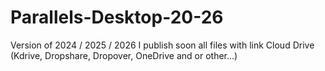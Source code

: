 # Parallels-Desktop-20-26
Version of 2024 / 2025 / 2026
I publish soon all files with link Cloud Drive (Kdrive, Dropshare, Dropover, OneDrive and or other...)
